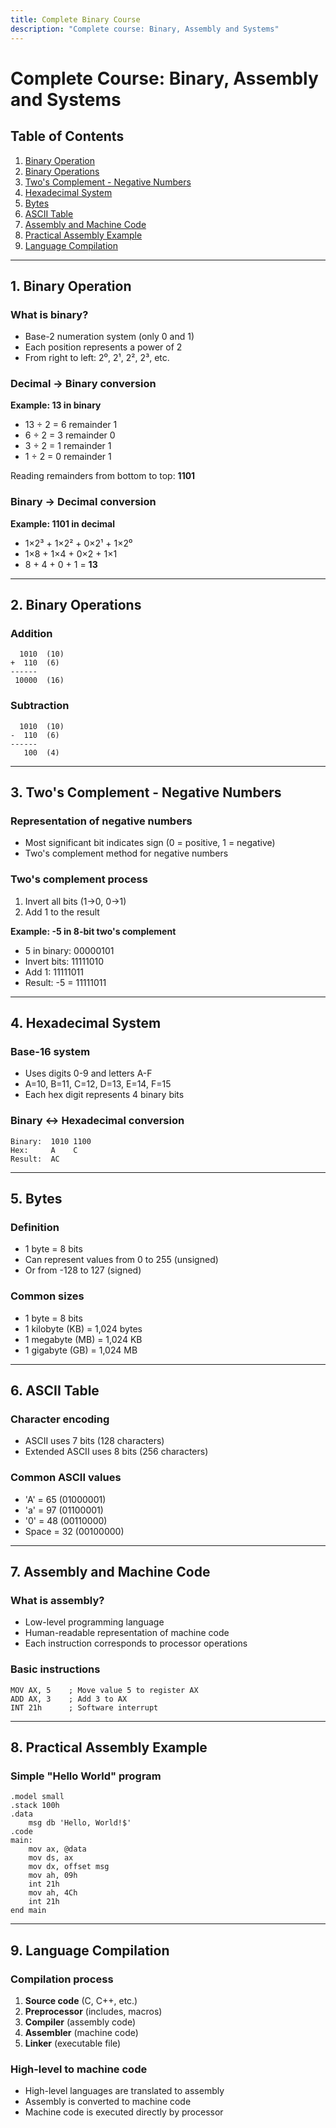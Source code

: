 ```yaml
---
title: Complete Binary Course
description: "Complete course: Binary, Assembly and Systems"
---
```


# Complete Course: Binary, Assembly and Systems

## Table of Contents

1. [Binary Operation](#1-binary-operation)
2. [Binary Operations](#2-binary-operations)
3. [Two's Complement - Negative Numbers](#3-twos-complement---negative-numbers)
4. [Hexadecimal System](#4-hexadecimal-system)
5. [Bytes](#5-bytes)
6. [ASCII Table](#6-ascii-table)
7. [Assembly and Machine Code](#7-assembly-and-machine-code)
8. [Practical Assembly Example](#8-practical-assembly-example)
9. [Language Compilation](#9-language-compilation)

---

## 1. Binary Operation

### What is binary?
- Base-2 numeration system (only 0 and 1)
- Each position represents a power of 2
- From right to left: 2⁰, 2¹, 2², 2³, etc.

### Decimal → Binary conversion
**Example: 13 in binary**
- 13 ÷ 2 = 6 remainder 1
- 6 ÷ 2 = 3 remainder 0
- 3 ÷ 2 = 1 remainder 1
- 1 ÷ 2 = 0 remainder 1

Reading remainders from bottom to top: **1101**

### Binary → Decimal conversion
**Example: 1101 in decimal**
- 1×2³ + 1×2² + 0×2¹ + 1×2⁰
- 1×8 + 1×4 + 0×2 + 1×1
- 8 + 4 + 0 + 1 = **13**

---

## 2. Binary Operations

### Addition
```
  1010  (10)
+  110  (6)
------
 10000  (16)
```

### Subtraction
```
  1010  (10)
-  110  (6)
------
   100  (4)
```

---

## 3. Two's Complement - Negative Numbers

### Representation of negative numbers
- Most significant bit indicates sign (0 = positive, 1 = negative)
- Two's complement method for negative numbers

### Two's complement process
1. Invert all bits (1→0, 0→1)
2. Add 1 to the result

**Example: -5 in 8-bit two's complement**
- 5 in binary: 00000101
- Invert bits: 11111010
- Add 1: 11111011
- Result: -5 = 11111011

---

## 4. Hexadecimal System

### Base-16 system
- Uses digits 0-9 and letters A-F
- A=10, B=11, C=12, D=13, E=14, F=15
- Each hex digit represents 4 binary bits

### Binary ↔ Hexadecimal conversion
```
Binary:  1010 1100
Hex:     A    C
Result:  AC
```

---

## 5. Bytes

### Definition
- 1 byte = 8 bits
- Can represent values from 0 to 255 (unsigned)
- Or from -128 to 127 (signed)

### Common sizes
- 1 byte = 8 bits
- 1 kilobyte (KB) = 1,024 bytes
- 1 megabyte (MB) = 1,024 KB
- 1 gigabyte (GB) = 1,024 MB

---

## 6. ASCII Table

### Character encoding
- ASCII uses 7 bits (128 characters)
- Extended ASCII uses 8 bits (256 characters)

### Common ASCII values
- 'A' = 65 (01000001)
- 'a' = 97 (01100001)
- '0' = 48 (00110000)
- Space = 32 (00100000)

---

## 7. Assembly and Machine Code

### What is assembly?
- Low-level programming language
- Human-readable representation of machine code
- Each instruction corresponds to processor operations

### Basic instructions
```assembly
MOV AX, 5    ; Move value 5 to register AX
ADD AX, 3    ; Add 3 to AX
INT 21h      ; Software interrupt
```

---

## 8. Practical Assembly Example

### Simple "Hello World" program
```assembly
.model small
.stack 100h
.data
    msg db 'Hello, World!$'
.code
main:
    mov ax, @data
    mov ds, ax
    mov dx, offset msg
    mov ah, 09h
    int 21h
    mov ah, 4Ch
    int 21h
end main
```

---

## 9. Language Compilation

### Compilation process
1. **Source code** (C, C++, etc.)
2. **Preprocessor** (includes, macros)
3. **Compiler** (assembly code)
4. **Assembler** (machine code)
5. **Linker** (executable file)

### High-level to machine code
- High-level languages are translated to assembly
- Assembly is converted to machine code
- Machine code is executed directly by processor